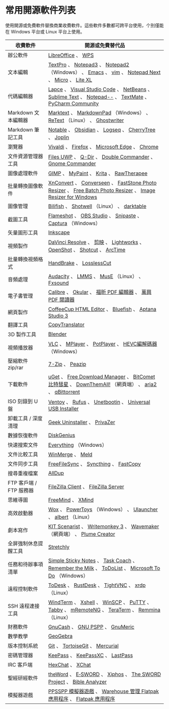 # 常用開源軟件列表

使用開源或免費軟件替換商業收費軟件。這些軟件多數都可跨平台使用，个別僅能在 Windows 平台或 Linux 平台上使用。

|  收費軟件  | 開源或免費替代品 |
|---|---|
|  辦公軟件 | [LibreOffice](https://www.libreoffice.org) 、 [WPS](https://www.wps.cn/) |
|  文本編輯 | [TextPro](http://www.fodian.net/tools/TextPro65.rar) 、 [Notepad3](https://www.rizonesoft.com/downloads/notepad3/) 、 [Notepad2](https://github.com/zufuliu/notepad2/releases) （Windows） 、 [Emacs](https://www.gnu.org/software/emacs/) 、 [vim](https://www.vim.org) 、 [Notepad Next](https://github.com/dail8859/NotepadNext) 、 [Micro](/unix/shells/micro) 、 [Lite XL](https://lite-xl.com/en/downloads) |
|  代碼編輯器 | [Lapce](https://lapce.dev) 、 [Visual Studio Code](https://code.visualstudio.com/) 、 [NetBeans](https://netbeans.apache.org/download/) 、 [Sublime Text](https://www.sublimetext.com/) 、 [Notepad\--](https://gitee.com/cxasm/notepad--) 、 [TextMate](https://macromates.com/) 、 [PyCharm Community](https://www.jetbrains.com/pycharm/download/) |
|  Markdown 文本編輯器 | [Marktext](https://github.com/marktext/marktext) 、 [MarkdownPad](http://markdownpad.com) （Windows） 、 [ReText](https://pypi.org/project/ReText/) （Linux） 、 [Ghostwriter](https://ghostwriter.kde.org) |
|  Markdown 筆記工具 | [Notable](https://notable.app) 、 [Obsidian](https://obsidian.md) 、 [Logseq](https://logseq.com) 、 [CherryTree](https://www.giuspen.net/cherrytree/) 、 [Joplin](https://joplinapp.org/) |
|  瀏覽器 | [Vivaldi](https://vivaldi.com/zh-hans/) 、 [Firefox](https://www.mozilla.org/zh-CN/firefox/new/) 、 [Microsoft Edge](https://www.microsoft.com/zh-cn/edge) 、 [Chrome](https://www.google.cn/chrome/) |
|  文件資源管理器工具 | [Files UWP](https://files.community/) 、 [Q-Dir](http://www.softwareok.com/?seite=Freeware/Q-Dir) 、 [Double Commander](https://github.com/doublecmd/doublecmd/) 、 [Gnome Commander](https://gcmd.github.io/) |
|  圖像處理軟件 | [GIMP](https://www.gimp.org) 、 [MyPaint](https://github.com/mypaint/mypaint/releases) 、 [Krita](https://krita.org/en/) 、 [RawTherapee](https://rawtherapee.com/)
|  批量轉換圖像軟件 | [XnConvert](https://www.xnview.com/en/xnconvert/) 、 [Converseen](https://sourceforge.net/projects/converseen/) 、 [FastStone Photo Resizer](https://www.fosshub.com/FastStone-Photo-Resizer.html) 、 [Free Batch Photo Resizer](http://www.sunlitgreen.com/downloads.html) 、 [Image Resizer for Windows](https://www.fosshub.com/Image-Resizer-for-Windows.html) |
|  圖像管理 | [Bilifish](https://www.billfish.cn/) 、 [Shotwell](https://wiki.gnome.org/Apps/Shotwell) （Linux） 、 [darktable](https://www.darktable.org/install/) |
|  截圖工具 | [Flameshot](https://flameshot.org/) 、 [OBS Studio](https://obsproject.com) 、 [Snipaste](https://zh.snipaste.com) 、 [Captura](https://github.com/MathewSachin/Captura) （Windows） |
|  矢量圖形工具 | [Inkscape](/media/Inkscape) |
|  視頻製作 | [DaVinci Resolve](/media/davinci) 、 [剪映](https://lv.ulikecam.com/) 、 [Lightworks](/media/lightworks) 、 [OpenShot](https://www.openshot.org/) 、 [Shotcut](https://shotcut.org/) 、 [ArcTime](https://arctime.org/) |
|  批量轉換視頻格式 | [HandBrake](https://handbrake.fr/) 、 [LosslessCut](https://mifi.github.io/lossless-cut/) |
|  音頻處理 | [Audacity](https://github.com/audacity/audacity/releases) 、 [LMMS](https://lmms.io) 、 [MusE](https://github.com/muse-sequencer/muse/releases) （Linux） 、 [Fxsound](https://www.fxsound.com) |
|  電子書管理 | [Calibre](https://calibre-ebook.com/) 、 [Okular](https://okular.kde.org/zh-cn/) 、 [福昕 PDF 編輯器](http://editor.foxitsoftware.cn/) 、 [萬興 PDF 閱讀器](https://pdf.wondershare.cn/pdf-reader.html) |
|  網頁製作 | [CoffeeCup HTML Editor](https://www.coffeecup.com/free-editor/) 、 [Bluefish](https://bluefish.openoffice.nl/index.html) 、 [Aptana Studio 3](http://www.aptana.com/) |
|  翻譯工具 | [CopyTranslator](https://copytranslator.github.io/) |
|  3D 製作工具 | [Blender](https://www.blender.org/) |
|  視頻播放器 | [VLC](https://www.videolan.org/vlc/) 、 [MPlayer](http://www.mplayerhq.hu/design7/dload.html) 、 [PotPlayer](https://potplayer.tv) 、 [HEVC編解碼器](hevc)（Windows） |
|  壓縮軟件 zip/rar | [7-Zip](https://sparanoid.com/lab/7z/) 、 [Peazip](https://peazip.github.io/) |
|  下載軟件 | [uGet](https://ugetdm.com) 、 [Free Download Manager](http://www.freedownloadmanager.org/) 、 [BitComet 比特彗星](http://www.bitcomet.com/) 、 [DownThemAll!](https://www.downthemall.org/) （網頁端） 、 [aria2](https://aria2.github.io) 、 [qBittorrent](https://www.qbittorrent.org/) |
|  ISO 刻錄到 U 盤 | [Ventoy](https://www.ventoy.net/) 、 [Rufus](https://rufus.ie/) 、 [Unetbootin](https://unetbootin.github.io/) 、 [Universal USB Installer](https://www.pendrivelinux.com/) |
|  卸載工具 / 深度清理 | [Geek Uninstaller](https://geekuninstaller.com/) 、 [PrivaZer](https://privazer.com/) |
|  數據恢復軟件 | [DiskGenius](https://www.diskgenius.cn/download.php) |
|  快速搜索文件 | [Everything](https://www.voidtools.com/zh-cn/) （Windows） |
|  文件比較工具 | [WinMerge](https://github.com/WinMerge/winmerge/releases) 、 [Meld](http://meldmerge.org/) |
|  文件同步工具 | [FreeFileSync](https://freefilesync.org/) 、 [Syncthing](https://syncthing.net/) 、 [FastCopy](https://fastcopy.jp) |
|  搜尋重複檔案 | [AllDup](https://www.alldup.de/) |
|  FTP 客戶端 / FTP 服務器 | [FileZilla Client](http://filezilla.sourceforge.net/) 、 [FileZilla Server](http://filezilla.sourceforge.net/) |
|  思維導圖 | [FreeMind](http://freemind.sourceforge.net/) 、 [XMind](https://xmind.cn) |
|  高效啟動器 | [Wox](https://github.com/Wox-launcher/Wox/releases) 、 [PowerToys](https://github.com/microsoft/PowerToys/releases) （Windows） 、 [Ulauncher](https://ulauncher.io/) 、 [albert](https://build.opensuse.org/package/show/home:manuelschneid3r/albert) （Linux） |
|  劇本寫作  |  [KIT Scenarist](https://kitscenarist.ru/en/download.html) 、 [Writemonkey 3](http://writemonkey.com/wm3/) 、 [Wavemaker](https://wavemaker.co.uk/) （網頁端） 、 [Plume Creator](https://sourceforge.net/projects/plume-creator/) |
|  全屏強制休息提醒工具 | [Stretchly](https://hovancik.net/stretchly/) |
|  任務和待辦事項清單 | [Simple Sticky Notes](https://www.simplestickynotes.com/) 、 [Task Coach](http://www.taskcoach.org/) 、 [Remember the Milk](https://www.rememberthemilk.com/) 、 [ToDoList](https://www.abstractspoon.com) 、 [Microsoft To Do](https://todo.microsoft.com/) （Windows） |
|  遠程控制軟件 |  [ToDesk](https://www.todesk.com/) 、 [RustDesk](https://rustdesk.com/zh/) 、 [TightVNC](https://www.tightvnc.com) 、 [xrdp](xrdp)（Linux） |
|  SSH 遠程連接工具 | [WindTerm](https://github.com/kingToolbox/WindTerm/) 、 [Xshell](https://www.xshell.com/zh/free-for-home-school/) 、 [WinSCP](https://winscp.net/eng/index.php) 、 [PuTTY](https://www.chiark.greenend.org.uk/~sgtatham/putty/) 、 [Tabby](https://tabby.sh) 、 [mRemoteNG](https://mremoteng.org/) 、 [TeraTerm](http://ttssh2.osdn.jp) 、 [Remmina](https://remmina.org) （Linux） |
|  財務軟件 | [GnuCash](https://www.gnucash.org) 、 [GNU PSPP](https://www.gnu.org/software/pspp/) 、 [GnuMeric](https://www.gnome.org/projects/gnumeric/) |
|  數學教學 | [GeoGebra](https://www.geogebra.org) |
|  版本控制系統 | [Git](https://git-scm.com) 、 [TortoiseGit](https://tortoisegit.org/) 、 [Mercurial](https://www.mercurial-scm.org) |
|  密碼管理器 | [KeePass](https://keepass.info) 、 [KeePassXC](https://keepassxc.org/) 、 [LastPass](https://www.lastpass.com/) |
|  IRC 客戶端 | [HexChat](https://hexchat.github.io) 、 [XChat](http://xchat.org/XChat) |
|  聖經研經軟件 | [theWord](https://www.theword.net) 、 [E‑SWORD](https://www.e-sword.net) 、 [Xiphos](https://xiphos.org) 、 [The SWORD Project](http://www.crosswire.org/sword/) 、 [Bible Analyzer](http://www.bibleanalyzer.com) |
|  模擬器遊戲 | [PPSSPP 模擬器遊戲](https://www.ppsspp.org/download) 、 [Warehouse 管理 Flatpak 應用程序](https://github.com/flattool/warehouse/) 、 [Flatpak 應用程序](https://flathub.org) |
